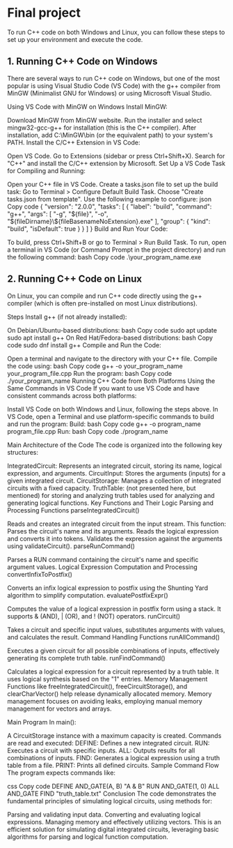 
# Final project

To run C++ code on both Windows and Linux, you can follow these steps to set up your environment and execute the code.

## 1. Running C++ Code on Windows
There are several ways to run C++ code on Windows, but one of the most popular is using Visual Studio Code (VS Code) with the g++ compiler from MinGW (Minimalist GNU for Windows) or using Microsoft Visual Studio.

Using VS Code with MinGW on Windows
Install MinGW:

Download MinGW from MinGW website.
Run the installer and select mingw32-gcc-g++ for installation (this is the C++ compiler).
After installation, add C:\MinGW\bin (or the equivalent path) to your system's PATH.
Install the C/C++ Extension in VS Code:

Open VS Code.
Go to Extensions (sidebar or press Ctrl+Shift+X).
Search for "C++" and install the C/C++ extension by Microsoft.
Set Up a VS Code Task for Compiling and Running:

Open your C++ file in VS Code.
Create a tasks.json file to set up the build task:
Go to Terminal > Configure Default Build Task.
Choose "Create tasks.json from template".
Use the following example to configure:
json
Copy code
{
    "version": "2.0.0",
    "tasks": [
        {
            "label": "build",
            "command": "g++",
            "args": [
                "-g",
                "${file}",
                "-o",
                "${fileDirname}\\${fileBasenameNoExtension}.exe"
            ],
            "group": {
                "kind": "build",
                "isDefault": true
            }
        }
    ]
}
Build and Run Your Code:

To build, press Ctrl+Shift+B or go to Terminal > Run Build Task.
To run, open a terminal in VS Code (or Command Prompt in the project directory) and run the following command:
bash
Copy code
.\your_program_name.exe

## 2. Running C++ Code on Linux
On Linux, you can compile and run C++ code directly using the g++ compiler (which is often pre-installed on most Linux distributions).

Steps
Install g++ (if not already installed):

On Debian/Ubuntu-based distributions:
bash
Copy code
sudo apt update
sudo apt install g++
On Red Hat/Fedora-based distributions:
bash
Copy code
sudo dnf install g++
Compile and Run the Code:

Open a terminal and navigate to the directory with your C++ file.
Compile the code using:
bash
Copy code
g++ -o your_program_name your_program_file.cpp
Run the program:
bash
Copy code
./your_program_name
Running C++ Code from Both Platforms Using the Same Commands in VS Code
If you want to use VS Code and have consistent commands across both platforms:

Install VS Code on both Windows and Linux, following the steps above.
In VS Code, open a Terminal and use platform-specific commands to build and run the program:
Build:
bash
Copy code
g++ -o program_name program_file.cpp
Run:
bash
Copy code
./program_name

Main Architecture of the Code
The code is organized into the following key structures:

IntegratedCircuit: Represents an integrated circuit, storing its name, logical expression, and arguments.
CircuitInput: Stores the arguments (inputs) for a given integrated circuit.
CircuitStorage: Manages a collection of integrated circuits with a fixed capacity.
TruthTable: (not presented here, but mentioned) for storing and analyzing truth tables used for analyzing and generating logical functions.
Key Functions and Their Logic
Parsing and Processing Functions
parseIntegratedCircuit()

Reads and creates an integrated circuit from the input stream.
This function:
Parses the circuit's name and its arguments.
Reads the logical expression and converts it into tokens.
Validates the expression against the arguments using validateCircuit().
parseRunCommand()

Parses a RUN command containing the circuit's name and specific argument values.
Logical Expression Computation and Processing
convertInfixToPostfix()

Converts an infix logical expression to postfix using the Shunting Yard algorithm to simplify computation.
evaluatePostfixExpr()

Computes the value of a logical expression in postfix form using a stack. It supports & (AND), | (OR), and ! (NOT) operators.
runCircuit()

Takes a circuit and specific input values, substitutes arguments with values, and calculates the result.
Command Handling Functions
runAllCommand()

Executes a given circuit for all possible combinations of inputs, effectively generating its complete truth table.
runFindCommand()

Calculates a logical expression for a circuit represented by a truth table. It uses logical synthesis based on the "1" entries.
Memory Management
Functions like freeIntegratedCircuit(), freeCircuitStorage(), and clearCharVector() help release dynamically allocated memory. Memory management focuses on avoiding leaks, employing manual memory management for vectors and arrays.

Main Program
In main():

A CircuitStorage instance with a maximum capacity is created.
Commands are read and executed:
DEFINE: Defines a new integrated circuit.
RUN: Executes a circuit with specific inputs.
ALL: Outputs results for all combinations of inputs.
FIND: Generates a logical expression using a truth table from a file.
PRINT: Prints all defined circuits.
Sample Command Flow
The program expects commands like:

css
Copy code
DEFINE AND_GATE(A, B) "A & B"
RUN AND_GATE(1, 0)
ALL AND_GATE
FIND "truth_table.txt"
Conclusion
The code demonstrates the fundamental principles of simulating logical circuits, using methods for:

Parsing and validating input data.
Converting and evaluating logical expressions.
Managing memory and effectively utilizing vectors.
This is an efficient solution for simulating digital integrated circuits, leveraging basic algorithms for parsing and logical function computation.





